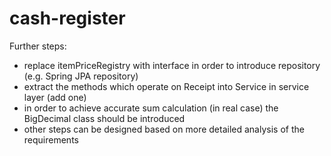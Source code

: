 # cash-register

Further steps:
- replace itemPriceRegistry with interface in order to introduce repository (e.g. Spring JPA repository)
- extract the methods which operate on Receipt into Service in service layer (add one) 
- in order to achieve accurate sum calculation (in real case) the BigDecimal class should be introduced
- other steps can be designed based on more detailed analysis of the requirements 